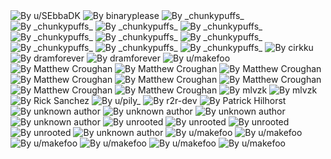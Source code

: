 <img src="the-declarative-trinity.webp" alt="By u/SEbbaDK"/>
<img src="my-nixos-setup.png" alt="By binaryplease"/>
<img src="before-and-after-nix.png" alt="By _chunkypuffs_"/>
<img src="hard-to-swallow-pills.png" alt="By _chunkypuffs_"/>
<img src="i-hate-docker.webp" alt="By _chunkypuffs_"/>
<img src="just-try-the-goddam-nix.webp" alt="By _chunkypuffs_"/>
<img src="nix-learning-curve.png" alt="By _chunkypuffs_"/>
<img src="nix-vs-gentoo.png" alt="By _chunkypuffs_"/>
<img src="nixos-deploy.png" alt="By _chunkypuffs_"/>
<img src="no-going-back.png" alt="By _chunkypuffs_"/>
<img src="random-repos.png" alt="By _chunkypuffs_"/>
<img src="whats-the-difference.webp" alt="By _chunkypuffs_"/>
<img src="nixos-dominos.png" alt="By cirkku"/>
<img src="nix-path-supports-urls.jpg" alt="By dramforever"/>
<img src="virtualbox-starts-compiling.jpg" alt="By dramforever"/>
<img src="stop-using-nixos.webp" alt="By u/makefoo"/>
<img src="config-not-entierly-declarative.png" alt="By Matthew Croughan"/>
<img src="debian-and-arch-bad.png" alt="By Matthew Croughan"/>
<img src="do-not-get-mad.png" alt="By Matthew Croughan"/>
<img src="eelco-nixpill.png" alt="By Matthew Croughan"/>
<img src="eelco-prism.apng" alt="By Matthew Croughan"/>
<img src="fleyks.png" alt="By Matthew Croughan"/>
<img src="mobile-nixos.png" alt="By Matthew Croughan"/>
<img src="who-would-win.png" alt="By Matthew Croughan"/>
<img src="nixos-shilling.png" alt="By mlvzk"/>
<img src="techy-kid.png" alt="By mlvzk"/>
<img src="nix-vs-fhs.png" alt="By Rick Sanchez"/>
<img src="quick-install-nixos.webp" alt="By u/pily_"/>
<img src="homer-nix-bush.gif" alt="By r2r-dev"/>
<img src="superiority-complex.png" alt="By Patrick Hilhorst"/>
<img src="nix-programming-socks.png" alt="By unknown author"/>
<img src="pinnacle-of-system-configuration.png" alt="By unknown author"/>
<img src="thank-you-for-changing-my-life.png" alt="By unknown author"/>
<img src="virgin-arch-vs-chad-nixos.png" alt="By unknown author"/>
<img src="nagatoro-nix-pervert.png" alt="By unrooted"/>
<img src="nix-20min-adventure.png" alt="By unrooted"/>
<img src="nixenv-vs-nixshell.png" alt="By unrooted"/>
<img src="org-vs-com.png" alt="By unrooted"/>
<img src="hermetic-tooling.jpg" alt="By unknown author"/>
<img src="nixos-at-home.jpg" alt="By u/makefoo"/>
<img src="aarch64-joke.jpg" alt="By u/makefoo"/>
<img src="dark-secret-nixpkgs.png" alt="By u/makefoo"/>
<img src="electron.jpg" alt="By u/makefoo"/>
<img src="pr-open.jpg" alt="By u/makefoo"/>
<img src="stay-on-freenode.jpg" alt="By u/makefoo"/>